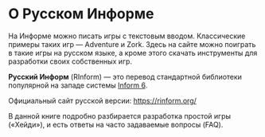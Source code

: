 # О Русском Информе

На Информе можно писать игры с текстовым вводом. Классические примеры таких игр — Adventure и Zork. Здесь на сайте можно поиграть в такие игры на русском языке, а кроме этого скачать инструменты для разработки своих собственных игр.

**Русский Информ** (RInform) — это перевод стандартной библиотеки популярной на западе системы [Inform 6](http://www.inform-fiction.org/inform6.html).

Официальный сайт русской версии: <https://rinform.org/>

В данной книге подробно разбирается разработка простой игры («Хейди»), и есть ответы на часто задаваемые вопросы (FAQ).